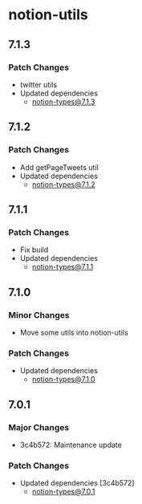 # notion-utils

## 7.1.3

### Patch Changes

- twitter utils
- Updated dependencies
  - notion-types@7.1.3

## 7.1.2

### Patch Changes

- Add getPageTweets util
- Updated dependencies
  - notion-types@7.1.2

## 7.1.1

### Patch Changes

- Fix build
- Updated dependencies
  - notion-types@7.1.1

## 7.1.0

### Minor Changes

- Move some utils into notion-utils

### Patch Changes

- Updated dependencies
  - notion-types@7.1.0

## 7.0.1

### Major Changes

- 3c4b572: Maintenance update

### Patch Changes

- Updated dependencies [3c4b572]
  - notion-types@7.0.1
